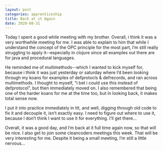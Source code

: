 ```yaml
---
layout: post 
categories: apprenticeship
title: Back at it Again
date: 2020-08-31
---
```


Today I spent a good while meeting with my brother.  Overall, i think it was a very worthwhile meeting for me.  I was able to explain to him that while I understand the concept of the OPC principle for the most part, I’m still really struggling to apply it--especially in clojure since all examples out there are for java and procedural languages.

He reminded me of multimethods--which I wanted to kick myself for, because i think it was just yesterday or saturday where I’d been looking through my koans for examples of defprotocls & defrecords, and ran across multimethods.  I thought to myself, “i bet i could use this instead of defprotocol”, but then immediately moved on.  I also remembered that being one of the harder koans for me at the time too, but in looking back, it makes total sense now.  

I put it into practice immediately in ttt, and well, digging through old code to fix it and decouple it, isn’t exactly easy.  I need to figure out where to use it, because I don’t think I want to use it for everything.  I’ll get there…  

Overall, it was a good day, and I’m back at it full time again now, so that will be nice.  I also get to join some cleancoders meetings this week.  That will be very interesting for me.  Despite it being a small meeting, I’m still a little nervous...



